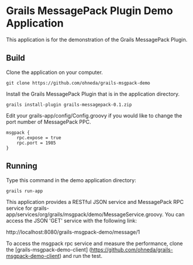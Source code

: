 Grails MessagePack Plugin Demo Application
======================

This application is for the demonstration of the Grails MessagePack Plugin.

Build
---------------

Clone the application on your computer.

    git clone https://github.com/ohneda/grails-msgpack-demo

Install the Grails MessagePack Plugin that is in the application directory.

    grails install-plugin grails-messagepack-0.1.zip

Edit your grails-app/config/Config.groovy if you would like to change the port number of MessagePack PPC.

    msgpack {
        rpc.expose = true
        rpc.port = 1985
    }

Running
---------------

Type this command in the demo application directory:

    grails run-app

This application provides a RESTful JSON service and MessagePack RPC service for grails-app/services/org/grails/msgpack/demo/MessageService.groovy.
You can access the JSON 'GET' service with the following link:

http://localhost:8080/grails-msgpack-demo/message/1

To access the msgpack rpc service and measure the performance, clone the [grails-msgpack-demo-client] (https://github.com/ohneda/grails-msgpack-demo-client) and run the test.
